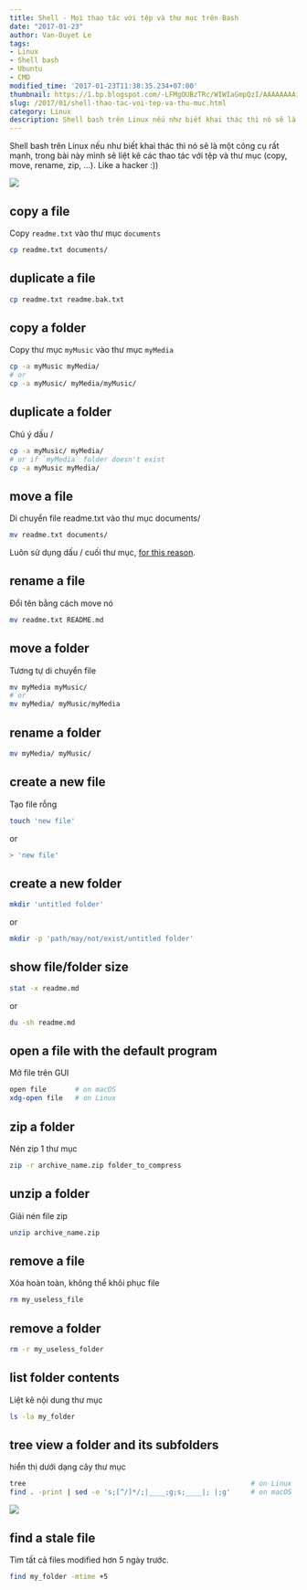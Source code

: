 ```yaml
---
title: Shell - Mọi thao tác với tệp và thư mục trên Bash
date: "2017-01-23"
author: Van-Duyet Le
tags:
- Linux
- Shell bash
- Ubuntu
- CMD
modified_time: '2017-01-23T11:38:35.234+07:00'
thumbnail: https://1.bp.blogspot.com/-LFMgOUBzTRc/WIWIaGmpQzI/AAAAAAAAieU/kvAZPXb218k53BpTdGwnVJQbL4KyhjtRgCLcB/s1600/Screenshot%2Bfrom%2B2017-01-23%2B11-36-34.png
slug: /2017/01/shell-thao-tac-voi-tep-va-thu-muc.html
category: Linux
description: Shell bash trên Linux nếu như biết khai thác thì nó sẽ là một công cụ rất mạnh, trong bài này mình sẽ liệt kê các thao tác với tệp và thư mục (copy, move, rename, zip, ...). Like a hacker :))
---
```


Shell bash trên Linux nếu như biết khai thác thì nó sẽ là một công cụ rất mạnh, trong bài này mình sẽ liệt kê các thao tác với tệp và thư mục (copy, move, rename, zip, ...). Like a hacker :))

![](https://1.bp.blogspot.com/-LFMgOUBzTRc/WIWIaGmpQzI/AAAAAAAAieU/kvAZPXb218k53BpTdGwnVJQbL4KyhjtRgCLcB/s1600/Screenshot%2Bfrom%2B2017-01-23%2B11-36-34.png)

## copy a file ##

Copy `readme.txt` vào thư mục `documents`

```bash
cp readme.txt documents/
```

## duplicate a file ##

```bash
cp readme.txt readme.bak.txt
```

## copy a folder ##

Copy thư mục `myMusic` vào thư mục `myMedia` 

```bash
cp -a myMusic myMedia/
# or
cp -a myMusic/ myMedia/myMusic/

```

## duplicate a folder ##
Chú ý dấu /

```bash
cp -a myMusic/ myMedia/
# or if `myMedia` folder doesn't exist
cp -a myMusic myMedia/

```

## move a file ##
Di chuyển file readme.txt vào thư mục documents/

```bash
mv readme.txt documents/
```

Luôn sử dụng dấu / cuối thư mục, [for this reason](http://unix.stackexchange.com/a/50533).

## rename a file ##
Đổi tên bằng cách move nó

```bash
mv readme.txt README.md

```

## move a folder ##
Tương tự di chuyển file

```bash
mv myMedia myMusic/
# or
mv myMedia/ myMusic/myMedia

```

## rename a folder ##

```bash
mv myMedia/ myMusic/

```

## create a new file ##
Tạo file rỗng

```bash
touch 'new file'

```

or

```bash
> 'new file'

```

## create a new folder ##

```bash
mkdir 'untitled folder'

```

or

```bash
mkdir -p 'path/may/not/exist/untitled folder'

```

## show file/folder size ##

```bash
stat -x readme.md

```

or

```bash
du -sh readme.md

```

## open a file with the default program ##
Mở file trên GUI

```bash
open file       # on macOS
xdg-open file   # on Linux

```

## zip a folder ##
Nén zip 1 thư mục

```bash
zip -r archive_name.zip folder_to_compress

```

## unzip a folder ##
Giải nén file zip

```bash
unzip archive_name.zip

```

## remove a file ##
Xóa hoàn toàn, không thể khôi phục file

```bash
rm my_useless_file
```

## remove a folder ##

```bash
rm -r my_useless_folder
```

## list folder contents ##
Liệt kê nội dung thư mục

```bash
ls -la my_folder

```

## tree view a folder and its subfolders ##
hiển thị dưới dạng cây thư mục

```bash
tree                                                       # on Linux
find . -print | sed -e 's;[^/]*/;|____;g;s;____|; |;g'     # on macOS

```

![](https://4.bp.blogspot.com/-tK8h8jZr_bE/WIWEVOZOijI/AAAAAAAAieI/M-j88WoOPgwUof29-7baFsDsniPOoLXPgCLcB/s1600/Screenshot%2Bfrom%2B2017-01-23%2B11-01-08.png)

## find a stale file ##

Tìm tất cả files modified hơn 5 ngày trước.

```bash
find my_folder -mtime +5
```
